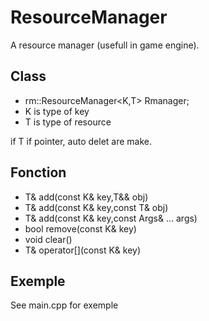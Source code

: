 ResourceManager
===============

A  resource manager (usefull in game engine).

Class
-----

* rm::ResourceManager\<K,T\> Rmanager;
* K is type of key
* T is type of resource

if T if pointer, auto delet are make.


Fonction
--------

* T& add(const K& key,T&& obj)
* T& add(const K& key,const T& obj)
* T& add(const K& key,const Args& ... args)
* bool remove(const K& key)
* void clear()
* T& operator[](const K& key)


Exemple
-------

See main.cpp for exemple

